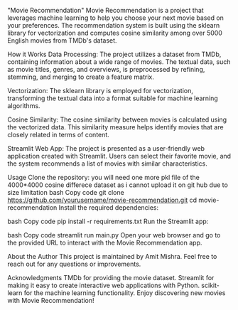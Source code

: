 
"Movie Recommendation"
Movie Recommendation is a project that leverages machine learning to help you choose your next movie based on your preferences. The recommendation system is built using the sklearn library for vectorization and computes cosine similarity among over 5000 English movies from TMDb's dataset.

How it Works
Data Processing: The project utilizes a dataset from TMDb, containing information about a wide range of movies. The textual data, such as movie titles, genres, and overviews, is preprocessed by refining, stemming, and merging to create a feature matrix.

Vectorization: The sklearn library is employed for vectorization, transforming the textual data into a format suitable for machine learning algorithms.

Cosine Similarity: The cosine similarity between movies is calculated using the vectorized data. This similarity measure helps identify movies that are closely related in terms of content.

Streamlit Web App: The project is presented as a user-friendly web application created with Streamlit. Users can select their favorite movie, and the system recommends a list of movies with similar characteristics.

Usage
Clone the repository:
you will need one more pkl file of the 4000*4000 cosine differece dataset as i cannot upload it on git hub due to size limitation
bash
Copy code
git clone https://github.com/yourusername/movie-recommendation.git
cd movie-recommendation
Install the required dependencies:

bash
Copy code
pip install -r requirements.txt
Run the Streamlit app:

bash
Copy code
streamlit run main.py
Open your web browser and go to the provided URL to interact with the Movie Recommendation app.

About the Author
This project is maintained by Amit Mishra. Feel free to reach out for any questions or improvements.

Acknowledgments
TMDb for providing the movie dataset.
Streamlit for making it easy to create interactive web applications with Python.
scikit-learn for the machine learning functionality.
Enjoy discovering new movies with Movie Recommendation!
